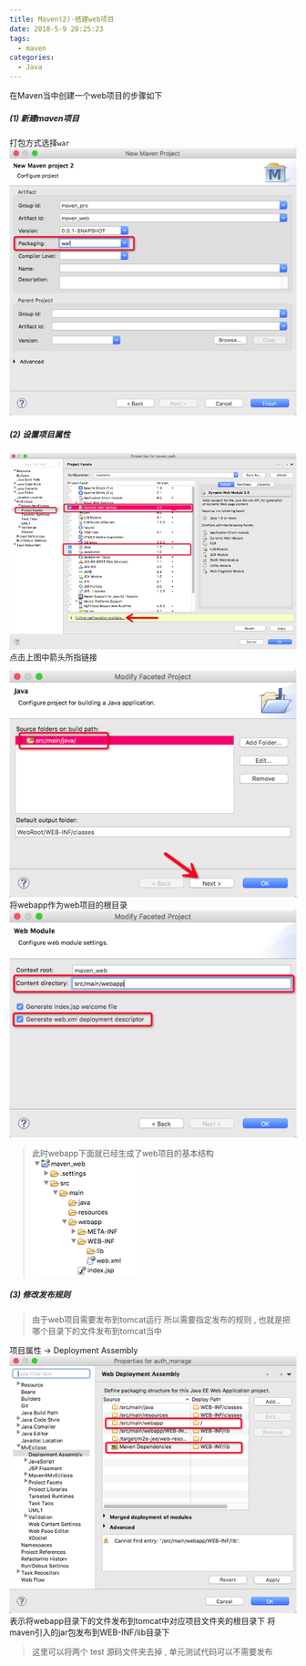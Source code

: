 ```yaml
---
title: Maven(2)-搭建web项目
date: 2018-5-9 20:25:23
tags: 
  - maven
categories: 
  - Java
---
```


在Maven当中创建一个web项目的步骤如下
<!-- more -->
##### (1) 新建maven项目
打包方式选择`war`
![Alt text](/images/Java/maven_web1.png)

##### (2) 设置项目属性
![Alt text](/images/Java/maven_web2.png)
点击上图中箭头所指链接

![Alt text](/images/Java/maven_web3.png)
将webapp作为web项目的根目录
![Alt text](/images/Java/maven_web4.png)
> 此时webapp下面就已经生成了web项目的基本结构
![Alt text](/images/Java/maven_web5.png)

##### (3) 修改发布规则
> 由于web项目需要发布到tomcat运行
所以需要指定发布的规则 , 也就是把哪个目录下的文件发布到tomcat当中

项目属性 -> Deployment Assembly
![Alt text](/images/Java/maven_web6.png)
表示将webapp目录下的文件发布到tomcat中对应项目文件夹的根目录下
将maven引入的jar包发布到WEB-INF/lib目录下
> 这里可以将两个 test 源码文件夹去掉 , 单元测试代码可以不需要发布
